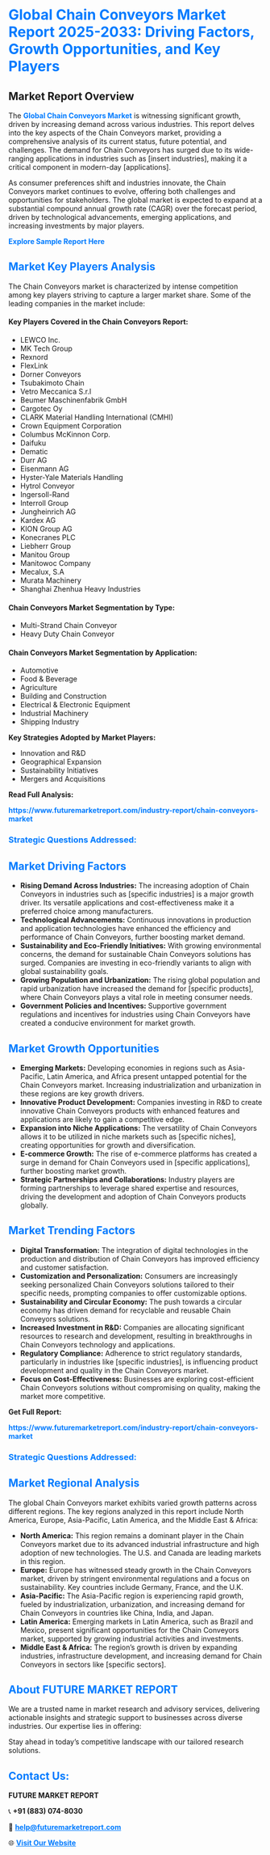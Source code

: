 <h1 style="color: #007BFF;">Global Chain Conveyors Market Report 2025-2033: Driving Factors, Growth Opportunities, and Key Players</h1>

<section id="overview">
<h2>Market Report Overview</h2>
<p>The <a href="https://www.futuremarketreport.com/industry-report/chain-conveyors-market" style="color: #007BFF; text-decoration: none;"><strong>Global Chain Conveyors Market</strong></a> is witnessing significant growth, driven by increasing demand across various industries. This report delves into the key aspects of the Chain Conveyors market, providing a comprehensive analysis of its current status, future potential, and challenges. The demand for Chain Conveyors has surged due to its wide-ranging applications in industries such as [insert industries], making it a critical component in modern-day [applications].</p>
<p>As consumer preferences shift and industries innovate, the Chain Conveyors market continues to evolve, offering both challenges and opportunities for stakeholders. The global market is expected to expand at a substantial compound annual growth rate (CAGR) over the forecast period, driven by technological advancements, emerging applications, and increasing investments by major players.</p>
</section>

<section id="overview">
<p><a href="https://www.futuremarketreport.com/request-sample/reportId=58469" style="color: #007BFF; text-decoration: none;"><strong>Explore Sample Report Here</strong></a></p>
</section>

<section id="key-players">
<h2 style="color: #007BFF;">Market Key Players Analysis</h2>
<p>The Chain Conveyors market is characterized by intense competition among key players striving to capture a larger market share. Some of the leading companies in the market include:</p>
<h4>Key Players Covered in the Chain Conveyors Report:</h4>
<ul><li>LEWCO Inc.</li><li>MK Tech Group</li><li>Rexnord</li><li>FlexLink</li><li>Dorner Conveyors</li><li>Tsubakimoto Chain</li><li>Vetro Meccanica S.r.l</li><li>Beumer Maschinenfabrik GmbH</li><li>Cargotec Oy</li><li>CLARK Material Handling International (CMHI)</li><li>Crown Equipment Corporation</li><li>Columbus McKinnon Corp.</li><li>Daifuku</li><li>Dematic</li><li>Durr AG</li><li>Eisenmann AG</li><li>Hyster-Yale Materials Handling</li><li>Hytrol Conveyor</li><li>Ingersoll-Rand</li><li>Interroll Group</li><li>Jungheinrich AG</li><li>Kardex AG</li><li>KION Group AG</li><li>Konecranes PLC</li><li>Liebherr Group</li><li>Manitou Group</li><li>Manitowoc Company</li><li>Mecalux, S.A</li><li>Murata Machinery</li><li>Shanghai Zhenhua Heavy Industries</li></ul>
<h4>Chain Conveyors Market Segmentation by Type:</h4>
<ul><li>Multi-Strand Chain Conveyor</li><li>Heavy Duty Chain Conveyor</li></ul>

<h4>Chain Conveyors Market Segmentation by Application:</h4>
<ul><li>Automotive</li><li>Food &amp; Beverage</li><li>Agriculture</li><li>Building and Construction</li><li>Electrical &amp; Electronic Equipment</li><li>Industrial Machinery</li><li>Shipping Industry</li></ul>
<p><strong>Key Strategies Adopted by Market Players:</strong></p>
<ul>
<li>Innovation and R&D</li>
<li>Geographical Expansion</li>
<li>Sustainability Initiatives</li>
<li>Mergers and Acquisitions</li>
</ul>
</section>

<section>
<p><strong>Read Full Analysis: </strong></p><a href="https://www.futuremarketreport.com/industry-report/chain-conveyors-market" style="color: #007BFF; text-decoration: none;"><strong>https://www.futuremarketreport.com/industry-report/chain-conveyors-market</strong></a>
<h3 style="color: #007BFF;">Strategic Questions Addressed:</h3>
</section>

<section id="driving-factors">
<h2 style="color: #007BFF;">Market Driving Factors</h2>
<ul>
<li><strong>Rising Demand Across Industries:</strong> The increasing adoption of Chain Conveyors in industries such as [specific industries] is a major growth driver. Its versatile applications and cost-effectiveness make it a preferred choice among manufacturers.</li>
<li><strong>Technological Advancements:</strong> Continuous innovations in production and application technologies have enhanced the efficiency and performance of Chain Conveyors, further boosting market demand.</li>
<li><strong>Sustainability and Eco-Friendly Initiatives:</strong> With growing environmental concerns, the demand for sustainable Chain Conveyors solutions has surged. Companies are investing in eco-friendly variants to align with global sustainability goals.</li>
<li><strong>Growing Population and Urbanization:</strong> The rising global population and rapid urbanization have increased the demand for [specific products], where Chain Conveyors plays a vital role in meeting consumer needs.</li>
<li><strong>Government Policies and Incentives:</strong> Supportive government regulations and incentives for industries using Chain Conveyors have created a conducive environment for market growth.</li>
</ul>
</section>

<section id="growth-opportunities">
<h2 style="color: #007BFF;">Market Growth Opportunities</h2>
<ul>
<li><strong>Emerging Markets:</strong> Developing economies in regions such as Asia-Pacific, Latin America, and Africa present untapped potential for the Chain Conveyors market. Increasing industrialization and urbanization in these regions are key growth drivers.</li>
<li><strong>Innovative Product Development:</strong> Companies investing in R&D to create innovative Chain Conveyors products with enhanced features and applications are likely to gain a competitive edge.</li>
<li><strong>Expansion into Niche Applications:</strong> The versatility of Chain Conveyors allows it to be utilized in niche markets such as [specific niches], creating opportunities for growth and diversification.</li>
<li><strong>E-commerce Growth:</strong> The rise of e-commerce platforms has created a surge in demand for Chain Conveyors used in [specific applications], further boosting market growth.</li>
<li><strong>Strategic Partnerships and Collaborations:</strong> Industry players are forming partnerships to leverage shared expertise and resources, driving the development and adoption of Chain Conveyors products globally.</li>
</ul>
</section>

<section id="trending-factors">
<h2 style="color: #007BFF;">Market Trending Factors</h2>
<ul>
<li><strong>Digital Transformation:</strong> The integration of digital technologies in the production and distribution of Chain Conveyors has improved efficiency and customer satisfaction.</li>
<li><strong>Customization and Personalization:</strong> Consumers are increasingly seeking personalized Chain Conveyors solutions tailored to their specific needs, prompting companies to offer customizable options.</li>
<li><strong>Sustainability and Circular Economy:</strong> The push towards a circular economy has driven demand for recyclable and reusable Chain Conveyors solutions.</li>
<li><strong>Increased Investment in R&D:</strong> Companies are allocating significant resources to research and development, resulting in breakthroughs in Chain Conveyors technology and applications.</li>
<li><strong>Regulatory Compliance:</strong> Adherence to strict regulatory standards, particularly in industries like [specific industries], is influencing product development and quality in the Chain Conveyors market.</li>
<li><strong>Focus on Cost-Effectiveness:</strong> Businesses are exploring cost-efficient Chain Conveyors solutions without compromising on quality, making the market more competitive.</li>
</ul>
</section>

<section>
<p><strong>Get Full Report: </strong></p><a href="https://www.futuremarketreport.com/industry-report/chain-conveyors-market" style="color: #007BFF; text-decoration: none;"><strong>https://www.futuremarketreport.com/industry-report/chain-conveyors-market</strong></a>
<h3 style="color: #007BFF;">Strategic Questions Addressed:</h3>
</section>


<section id="regional-analysis">
<h2 style="color: #007BFF;">Market Regional Analysis</h2>
<p>The global Chain Conveyors market exhibits varied growth patterns across different regions. The key regions analyzed in this report include North America, Europe, Asia-Pacific, Latin America, and the Middle East & Africa:</p>
<ul>
<li><strong>North America:</strong> This region remains a dominant player in the Chain Conveyors market due to its advanced industrial infrastructure and high adoption of new technologies. The U.S. and Canada are leading markets in this region.</li>
<li><strong>Europe:</strong> Europe has witnessed steady growth in the Chain Conveyors market, driven by stringent environmental regulations and a focus on sustainability. Key countries include Germany, France, and the U.K.</li>
<li><strong>Asia-Pacific:</strong> The Asia-Pacific region is experiencing rapid growth, fueled by industrialization, urbanization, and increasing demand for Chain Conveyors in countries like China, India, and Japan.</li>
<li><strong>Latin America:</strong> Emerging markets in Latin America, such as Brazil and Mexico, present significant opportunities for the Chain Conveyors market, supported by growing industrial activities and investments.</li>
<li><strong>Middle East & Africa:</strong> The region’s growth is driven by expanding industries, infrastructure development, and increasing demand for Chain Conveyors in sectors like [specific sectors].</li>
</ul>
</section>

<footer>
<h2 style="color: #007BFF;">About FUTURE MARKET REPORT</h2>
<p>We are a trusted name in market research and advisory services, delivering actionable insights and strategic support to businesses across diverse industries. Our expertise lies in offering:</p>

<p>Stay ahead in today’s competitive landscape with our tailored research solutions.</p>

<h2 style="color: #007BFF;">Contact Us:</h2>
<p><strong>FUTURE MARKET REPORT</strong></p>
<p>📞 <strong>+91 (883) 074-8030</strong></p>
<p>📧 <strong><a href="mailto:help@futuremarketreport.com" style="color: #007BFF;">help@futuremarketreport.com</a></strong></p>
<p>🌐 <strong><a href="https://www.futuremarketreport.com/" style="color: #007BFF;">Visit Our Website</a></strong></p>
</footer>